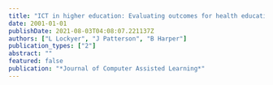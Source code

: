 ```yaml
---
title: "ICT in higher education: Evaluating outcomes for health education"
date: 2001-01-01
publishDate: 2021-08-03T04:08:07.221137Z
authors: ["L Lockyer", "J Patterson", "B Harper"]
publication_types: ["2"]
abstract: ""
featured: false
publication: "*Journal of Computer Assisted Learning*"
---
```


